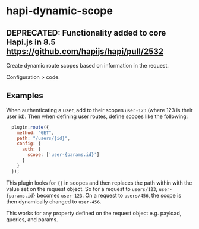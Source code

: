 hapi-dynamic-scope
==================

## DEPRECATED: Functionality added to core Hapi.js in 8.5 https://github.com/hapijs/hapi/pull/2532

Create dynamic route scopes based on information in the request.

Configuration > code.

## Examples

When authenticating a user, add to their scopes `user-123` (where 123 is their user id). Then when defining user routes, define scopes like the following:

```javascript
  plugin.route({
    method: "GET",
    path: "/users/{id}",
    config: {
      auth: {
        scope: ['user-{params.id}']
      }
    }
  });
```

This plugin looks for `{}` in scopes and then replaces the path within with the value set on the request object. So for a request to `users/123`, `user-{params.id}` becomes `user-123`. On a request to `users/456`, the scope is then dynamically changed to `user-456`.

This works for any property defined on the request object e.g. payload, queries, and params.
